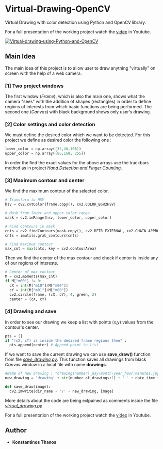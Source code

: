 # Virtual-Drawing-OpenCV
Virtual Drawing with color detection using Python and OpenCV library.

For a full presentation of the working project watch the [video](https://www.youtube.com/watch?v=XUWEyNa0Bcw) in Youtube.

[![Virtual-drawing-using-Python-and-OpenCV](http://img.youtube.com/vi/XUWEyNa0Bcw/0.jpg)](https://www.youtube.com/watch?v=XUWEyNa0Bcw "Virtual Drawing using Python and OpenCV | Computer Vision")


## Main Idea
The main idea of this project is to allow user to draw anything "virtually" on screen with the help of a web camera.

### [1] Two project windows
The first window (_Frame_), which is also the main one, shows what the camera "sees" with the addition of shapes (rectangles) in order to define regions of interests from which basic functions are being performed. The second one (_Canvas_) with black background shows only user's drawing. 

### [2] Color settings and color detection
We must define the desired color which we want to be detected. For this project we define as desired color the following one :
```python
lower_color = np.array([35,46,106])
upper_color = np.array([86,168, 255])
```
In order the find the exact values for the above arrays use the trackbars method as in project *[Hand Detection and Finger Counting](https://github.com/kostasthanos/Hand-Detection-and-Finger-Counting)*.

### [3] Maximum contour and center
We find the maximum contour of the selected color. 
```python
# Transform to HSV
hsv = cv2.cvtColor(frame.copy(), cv2.COLOR_BGR2HSV)

# Mask from lower and upper color range
mask = cv2.inRange(hsv, lower_color, upper_color)

# Find contours in mask
cnts = cv2.findContours(mask.copy(), cv2.RETR_EXTERNAL, cv2.CHAIN_APPROX_SIMPLE)
cnts = imutils.grab_contours(cnts)

# Find maximum contour
max_cnt = max(cnts, key = cv2.contourArea)
```

Then we find the center of the max contour and check if center is inside any of our regions of interests.
```python
# Center of max contour
M = cv2.moments(max_cnt)
if M["m00"] != 0:
  cX = int(M["m10"]/M["m00"])
  cY = int(M["m01"]/M["m00"])
  cv2.circle(frame, (cX, cY), 4, green, 2)
  center = (cX, cY)
```

### [4] Drawing and save
In order to see our drawing we keep a list with points (x,y) values from the contour's center.
```python
pts = []
if "(cX, cY) is inside the desired frame regions then" :
  pts.append(center) # Append point to list
```
If we want to save the current drawing we can use **save_draw()** function from file *[save_drawing.py](https://github.com/kostasthanos/Virtual-Drawing-OpenCV/blob/main/save_drawing.py)*. This function saves all drawings from black *Canvas* window in a local file with name **drawings**.
```python
#Name of new drawing : "drawing(number)_day-month-year_hour:minutes.jpg"
new_drawing = 'drawing' + str(number_of_drawings+1) + '_' + date_time + '.jpg'

def save_draw(image):
  cv2.imwrite(dir_name + '/' + new_drawing, image)
```

More details about the code are being exlpained as comments inside the file *[virtual_drawing.py](https://github.com/kostasthanos/Virtual-Drawing-OpenCV/blob/main/virtual_drawing.py)*

For a full presentation of the working project watch the [video](https://www.youtube.com/watch?v=XUWEyNa0Bcw) in Youtube.

## Author
* **Konstantinos Thanos**
